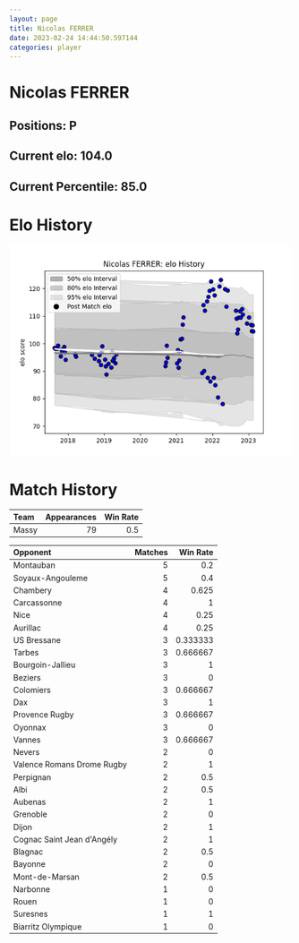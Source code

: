 ```yaml
---  
layout: page  
title: Nicolas FERRER  
date: 2023-02-24 14:44:50.597144  
categories: player  
---
```

# Nicolas FERRER

## Positions: P

## Current elo: 104.0

## Current Percentile: 85.0

# Elo History


![elo history](history_NicolasFERRER.png)
# Match History


| Team   |   Appearances |   Win Rate |
|:-------|--------------:|-----------:|
| Massy  |            79 |        0.5 |

| Opponent                   |   Matches |   Win Rate |
|:---------------------------|----------:|-----------:|
| Montauban                  |         5 |   0.2      |
| Soyaux-Angouleme           |         5 |   0.4      |
| Chambery                   |         4 |   0.625    |
| Carcassonne                |         4 |   1        |
| Nice                       |         4 |   0.25     |
| Aurillac                   |         4 |   0.25     |
| US Bressane                |         3 |   0.333333 |
| Tarbes                     |         3 |   0.666667 |
| Bourgoin-Jallieu           |         3 |   1        |
| Beziers                    |         3 |   0        |
| Colomiers                  |         3 |   0.666667 |
| Dax                        |         3 |   1        |
| Provence Rugby             |         3 |   0.666667 |
| Oyonnax                    |         3 |   0        |
| Vannes                     |         3 |   0.666667 |
| Nevers                     |         2 |   0        |
| Valence Romans Drome Rugby |         2 |   1        |
| Perpignan                  |         2 |   0.5      |
| Albi                       |         2 |   0.5      |
| Aubenas                    |         2 |   1        |
| Grenoble                   |         2 |   0        |
| Dijon                      |         2 |   1        |
| Cognac Saint Jean d'Angély |         2 |   1        |
| Blagnac                    |         2 |   0.5      |
| Bayonne                    |         2 |   0        |
| Mont-de-Marsan             |         2 |   0.5      |
| Narbonne                   |         1 |   0        |
| Rouen                      |         1 |   0        |
| Suresnes                   |         1 |   1        |
| Biarritz Olympique         |         1 |   0        |